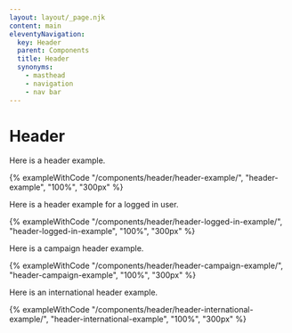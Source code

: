 ```yaml
---
layout: layout/_page.njk
content: main
eleventyNavigation:
  key: Header
  parent: Components
  title: Header
  synonyms:
    - masthead
    - navigation
    - nav bar
---
```


# Header

Here is a header example.

{% exampleWithCode "/components/header/header-example/", "header-example", "100%", "300px" %}

Here is a header example for a logged in user.

{% exampleWithCode "/components/header/header-logged-in-example/", "header-logged-in-example", "100%", "300px" %}

Here is a campaign header example.

{% exampleWithCode "/components/header/header-campaign-example/", "header-campaign-example", "100%", "300px" %}

Here is an international header example.

{% exampleWithCode "/components/header/header-international-example/", "header-international-example", "100%", "300px" %}

